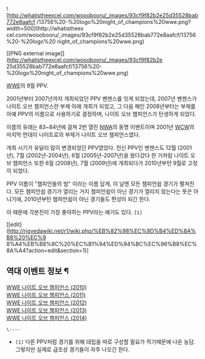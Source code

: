 ![http://whatistheexcel.com/wooobooru/_images/93cf9f82b2e25d35528bab772e8aafcf
/13756%20-%20logo%20night_of_champions%20wwe.png?width=500](http://whatistheex
cel.com/wooobooru/_images/93cf9f82b2e25d35528bab772e8aafcf/13756%20-%20logo%20
night_of_champions%20wwe.png)

[[PNG external image]](http://whatistheexcel.com/wooobooru/_images/93cf9f82b2e
25d35528bab772e8aafcf/13756%20-%20logo%20night_of_champions%20wwe.png)

[WWE](WWE.md)의 9월 PPV.

2001년부터 2007년까지 개최되었던 PPV 벤젠스를 잇게 되었는데, 2007년 벤젠스가 나이트 오브 챔피언스란 부제 아래 개최가 되었고,
그 다음 해인 2008년부터는 부제를 아예 PPV의 이름으로 사용하기로 결정하며, 나이트 오브 챔피언스가 탄생하게 되었다.

이름의 유래는 83~84년에 걸쳐 2번 열린 [NWA](NWA.md)의 동명 이벤트이며 2001년 [WCW](WCW.md)의
마지막 먼데이 나이트로의 부제가 나이트 오브 챔피언스였다.

개최 시기가 유달리 많이 변경되었던 PPV였었다. 전신 PPV인 벤젠스도 12월 (2001년), 7월 (2002년-2004년), 6월
(2005년-2007년)을 왔다갔다 한 거처럼 나이트 오브 챔피언스 또한 6월 (2008년), 7월 (2009년)에 개최되다가 2010년부턴
9월로 고정이 되었다.

PPV 이름이 "챔피언들의 밤" 이라는 이름 답게, 이 날엔 모든 챔피언쉽 경기가 펼쳐진다. 모든 챔피언쉽 경기가 열리는 거지 챔피언쉽이
아닌 경기가 열리지 않는다는 뜻은 아니기에, 2010년부턴 챔피언쉽이 아닌 경기들도 편성이 되긴 한다.

이 때문에 각본진이 가장 좋아하는 PPV라는 얘기도 있다. `[1]`

[[edit](http://rigvedawiki.net/r1/wiki.php/%EB%82%98%EC%9D%B4%ED%8A%B8%20%EC%9
8%A4%EB%B8%8C%20%EC%B1%94%ED%94%BC%EC%96%B8%EC%8A%A4?action=edit&section=1)]

## 역대 이벤트 정보 ¶

[WWE 나이트 오브 챔피언스 (2010)](WWE%20%EB%82%98%EC%9D%B4%ED%8A%B8%20%EC%98%A4%EB%B8%8C%20%EC%B1%94%ED%94%BC%EC%96%B8%EC%8A%A4%20%282010%29.md)  
[WWE 나이트 오브 챔피언스 (2011)](WWE%20%EB%82%98%EC%9D%B4%ED%8A%B8%20%EC%98%A4%EB%B8%8C%20%EC%B1%94%ED%94%BC%EC%96%B8%EC%8A%A4%20%282011%29.md)  
[WWE 나이트 오브 챔피언스 (2012)](WWE%20%EB%82%98%EC%9D%B4%ED%8A%B8%20%EC%98%A4%EB%B8%8C%20%EC%B1%94%ED%94%BC%EC%96%B8%EC%8A%A4%20%282012%29.md)  
[WWE 나이트 오브 챔피언스 (2013)](WWE%20%EB%82%98%EC%9D%B4%ED%8A%B8%20%EC%98%A4%EB%B8%8C%20%EC%B1%94%ED%94%BC%EC%96%B8%EC%8A%A4%20%282013%29.md)  
[WWE 나이트 오브 챔피언스 (2014)](WWE%20%EB%82%98%EC%9D%B4%ED%8A%B8%20%EC%98%A4%EB%B8%8C%20%EC%B1%94%ED%94%BC%EC%96%B8%EC%8A%A4%20%282014%29.md)

`\----`

  * `[1]` 다른 PPV처럼 경기를 위해 대립을 따로 구성할 필요가 적기때문에 나온 농담. 그렇지만 실제로 급조성 경기들이 자주 나오긴 한다.

